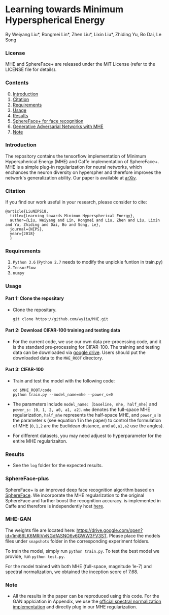# Learning towards Minimum Hyperspherical Energy

By Weiyang Liu*, Rongmei Lin*, Zhen Liu*, Lixin Liu*, Zhiding Yu, Bo Dai, Le Song

### License
MHE and SphereFace+ are released under the MIT License (refer to the LICENSE file for details).

### Contents
0. [Introduction](#introduction)
0. [Citation](#citation)
0. [Requirements](#requirements)
0. [Usage](#usage)
0. [Results](#results)
0. [SphereFace+ for face recognition](#sphereface-plus)
0. [Generative Adversarial Networks with MHE](#MHE-GAN)
0. [Note](#note)


### Introduction

The repository contains the tensorflow implementation of Minimum Hyperspherical Energy (MHE) and Caffe implementation of SphereFace+. MHE is a simple plug-in regularization for neural networks, which enchances the neuron diversity on hyperspher and therefore improves the network's generalization ability. Our paper is available at [arXiv](https://arxiv.org/abs/1805.09298).


### Citation

If you find our work useful in your research, please consider to cite:

    @article{LiuNIPS18,
      title={Learning towards Minimum Hyperspherical Energy},
      author={Liu, Weiyang and Lin, Rongmei and Liu, Zhen and Liu, Lixin and Yu, Zhiding and Dai, Bo and Song, Le},
      journal={NIPS},
      year={2018}
      }

### Requirements
1. `Python 3.6` (`Python 2.7` needs to modify the unpickle funtion in train.py)
2. `TensorFlow`
3. `numpy`

### Usage

#### Part 1: Clone the repositary
  - Clone the repositary.

	```Shell
	git clone https://github.com/wy1iu/MHE.git
	```
	
#### Part 2: Download CIFAR-100 training and testing data
  - For the current code, we use our own data pre-processing code, and it is the standard pre-processing for CIFAR-100. The training and testing data can be downloaded via [google drive](https://drive.google.com/open?id=1DA1J7tuloqyPKW-zdYEPJCipZ5HJv-5Y). Users should put the downloaded data to the `MHE_ROOT` directory.
  

#### Part 3: CIFAR-100
  - Train and test the model with the following code:

	```Shell
	cd $MHE_ROOT/code
	python train.py --model_name=mhe --power_s=0
	```
  - The parameters include `model_name: [baseline, mhe, half_mhe]` and `power_s: [0, 1, 2, a0, a1, a2]`. `mhe` denotes the full-space MHE regularization, `half_mhe` represents the half-space MHE, and `power_s` is the parameter s (see equation 1 in the paper) to control the formulation of MHE (`0,1,2` are the Euclidean distance, and `a0,a1,a2` use the angles).
  - For different datasets, you may need adjuest to hyperparameter for the entire MHE regularizaiton.
### Results
  - See the `log` folder for the expected results.
  
### SphereFace-plus

SphereFace+ is an improved deep face recognition algorithm based on [SphereFace](https://github.com/wy1iu/sphereface). We incorporate the MHE regularization to the original SphereFace and further boost the recognition accuracy. is implemented in Caffe and therefore is independently host [here](https://github.com/wy1iu/sphereface-plus).

### MHE-GAN
The weights file are located here: https://drive.google.com/open?id=1mj66LK6MRiVvNGdfASNO6v6GWW3FV3ST. Please place the models files under `snapshots` folder in the corresponding experiment folders.

To train the model, simply run `python train.py`. To test the best model we provide, run `python test.py`.

For the model trained with both MHE (full-space, magnitude 1e-7) and spectral normalization, we obtained the inception score of 7.68.

### Note
  - All the results in the paper can be reproduced using this code. For the GAN applciation in Appendix, we use the [official spectral normalization implementation](https://github.com/pfnet-research/chainer-gan-lib) and directly plug in our MHE regularization.

